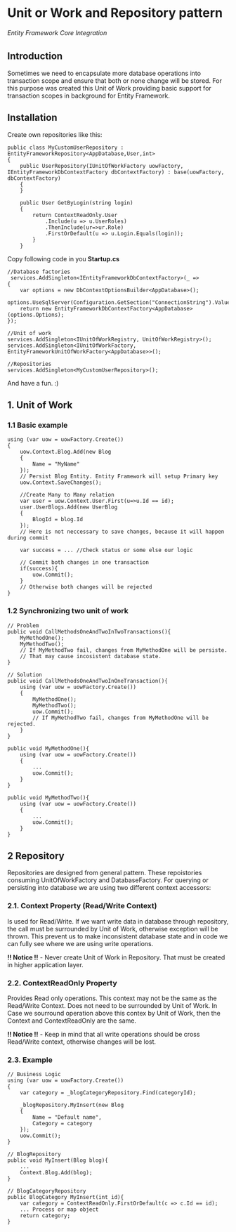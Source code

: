 ﻿# Unit or Work and Repository pattern
######  Entity Framework Core Integration

## Introduction
Sometimes we need to encapsulate more database operations into transaction scope and ensure that both or none change will be stored.
For this purpose was created this Unit of Work providing basic support for transaction scopes in background for Entity Framework.


## Installation
Create own repositories like this:
```
public class MyCustomUserRepository : EntityFrameworkRepository<AppDatabase,User,int>
{
    public UserRepository(IUnitOfWorkFactory uowFactory, IEntityFrameworkDbContextFactory dbContextFactory) : base(uowFactory, dbContextFactory)
    {
    }

    public User GetByLogin(string login)
    {
        return ContextReadOnly.User
            .Include(u => u.UserRoles)
            .ThenInclude(ur=>ur.Role)
            .FirstOrDefault(u => u.Login.Equals(login));
        }
    }
```
Copy following code in you **Startup.cs**
```
//Database factories
 services.AddSingleton<IEntityFrameworkDbContextFactory>(_ =>
{
    var options = new DbContextOptionsBuilder<AppDatabase>();
    options.UseSqlServer(Configuration.GetSection("ConnectionString").Value);
    return new EntityFrameworkDbContextFactory<AppDatabase>(options.Options);
});

//Unit of work
services.AddSingleton<IUnitOfWorkRegistry, UnitOfWorkRegistry>();
services.AddSingleton<IUnitOfWorkFactory, EntityFrameworkUnitOfWorkFactory<AppDatabase>>();

//Repositories
services.AddSingleton<MyCustomUserRepository>();
```

And have a fun. :)

## 1. Unit of Work

### 1.1 Basic example

```
using (var uow = uowFactory.Create())
{
    uow.Context.Blog.Add(new Blog
    {
        Name = "MyName"
    });
    // Persist Blog Entity. Entity Framework will setup Primary key
    uow.Context.SaveChanges();

    //Create Many to Many relation
    var user = uow.Context.User.First(u=>u.Id == id);
    user.UserBlogs.Add(new UserBlog
    {
        BlogId = blog.Id
    });
    // Here is not neccessary to save changes, because it will happen during commit

    var success = ... //Check status or some else our logic

    // Commit both changes in one transaction 
    if(success){
        uow.Commit();
    }
    // Otherwise both changes will be rejected 
}
```

### 1.2 Synchronizing two unit of work
```
// Problem
public void CallMethodsOneAndTwoInTwoTransactions(){
    MyMethodOne();
    MyMethodTwo();
    // If MyMethodTwo fail, changes from MyMethodOne will be persiste. 
    // That may cause incosistent database state.
}

// Solution
public void CallMethodsOneAndTwoInOneTransaction(){
    using (var uow = uowFactory.Create())
    {
        MyMethodOne();
        MyMethodTwo();
        uow.Commit();
        // If MyMethodTwo fail, changes from MyMethodOne will be rejected. 
    }
}

public void MyMethodOne(){
    using (var uow = uowFactory.Create())
    {
        ...
        uow.Commit();
    }
}

public void MyMethodTwo(){
    using (var uow = uowFactory.Create())
    {
        ...
        uow.Commit();
    }
}
```

## 2 Repository
Repositories are designed from general pattern. These repoistories consuming UnitOfWorkFactory and DatabaseFactory. 
For querying or persisting into database we are using two different context accessors:
### 2.1. Context Property (Read/Write Context)
Is used for Read/Write. If we want write data in database through repository, the call must be surrounded by Unit of Work, otherwise exception will be thrown. 
This prevent us to make inconsistent database state and in code we can fully see where we are using write operations.

**!! Notice !!** - Never create Unit of Work in Repository. That must be created in higher application layer.

### 2.2. ContextReadOnly Property
Provides Read only operations. This context may not be the same as the Read/Write Context. 
Does not need to be surrounded by Unit of Work. 
In Case we sourround operation above this contex by Unit of Work, then the Context and ContextReadOnly are the same.

**!! Notice !!** - Keep in mind that all write operations should be cross Read/Write context, otherwise changes will be lost.

### 2.3. Example
```
// Business Logic
using (var uow = uowFactory.Create())
{
    var category = _blogCategoryRepository.Find(categoryId);

    _blogRepository.MyInsert(new Blog
    {
        Name = "Default name",
        Category = category
    });
    uow.Commit();
}

// BlogRepository
public void MyInsert(Blog blog){
    ...
    Context.Blog.Add(blog);
}

// BlogCategoryRepository
public BlogCategory MyInsert(int id){
    var category = ContextReadOnly.FirstOrDefault(c => c.Id == id);
    ... Process or map object
    return category;
}
```